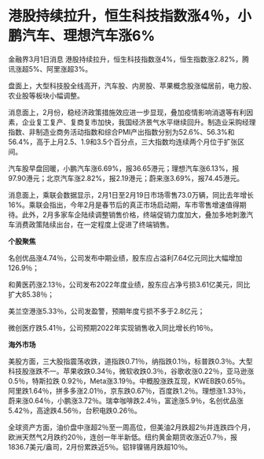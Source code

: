 # 港股持续拉升，恒生科技指数涨4％，小鹏汽车、理想汽车涨6%

金融界3月1日消息 港股持续拉升，恒生科技指数涨4%，恒生指数涨2.82%，腾讯涨超5%、阿里涨超3%。

盘面上，大型科技股全线高开，汽车股、内房股、苹果概念股涨幅居前，电力股、农业股等板块小幅调整。

消息面上，2月份，稳经济政策措施效应进一步显现，叠加疫情影响消退等有利因素，企业复工复产、复商复市加快，我国经济景气水平继续回升。制造业采购经理指数、非制造业商务活动指数和综合PMI产出指数分别为52.6%、56.3%和56.4%，高于上月2.5、1.9和3.5个百分点，三大指数均连续两个月位于扩张区间。

汽车股早盘回暖，小鹏汽车涨6.69%，报36.65港元；理想汽车涨6.13%，报97.90港元；北京汽车涨2.82%，报2.19港元；蔚来涨3.69%，报74.45港元。

消息面上，乘联会数据显示，2月1日至2月19日市场零售73.0万辆，同比去年增长16%。乘联会指出，今年2月是春节后的真正市场启动期，车市零售增速值得期待。此外，2月多家车企陆续调整销售价格，终端促销力度加大，叠加多地刺激汽车消费政策陆续出台，在一定程度上促进了终端销售。

**个股聚焦**

名创优品涨4.74％，公司发布中期业绩，股东应占溢利7.64亿元同比大幅增加126.9％；

和黄医药涨2.13％，公司发布2022年度业绩，股东应占净亏损3.61亿美元，同比扩大85.38％；

美兰空港涨5.33％，公司发盈警，预期年度亏损不多于2.8亿元；

微创医疗跌5.41％，公司预期2022年实现销售收入同比增长约16％。

**海外市场**

美股方面，三大股指震荡收跌，道指跌0.71％，纳指跌0.1％，标普跌0.3％。大型科技股涨跌不一。苹果收跌0.34％，微软收跌0.3％，谷歌收涨0.22％，亚马逊涨0.5％，特斯拉跌
0.92％，Meta涨3.19％。中概股涨跌互现，KWEB跌0.65％。阿里跌1.64％，拼多多涨2.01％，京东跌0.67％，百度跌1.2％。理想涨1.33％，蔚来涨0.64％，小鹏涨3.72％。瑞幸咖啡跌2.4％，富途涨5.9％，名创优品涨5.42％，高途跌4.56％，台积电跌0.26％。

全球资产方面，油价盘中涨超2％至一周高位，但美油2月跌超2％并连跌四个月，欧洲天然气2月跌约20％，连创一年半新低。纽约黄金期货收涨近0.7％，报1836.7美元/盎司，2月份累跌近5％。铝锌镍锡月跌超10％。

